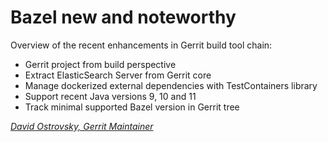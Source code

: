 # Bazel new and noteworthy

Overview of the recent enhancements in Gerrit build tool chain:

* Gerrit project from build perspective
* Extract ElasticSearch Server from Gerrit core
* Manage dockerized external dependencies with TestContainers library
* Support recent Java versions 9, 10 and 11
* Track minimal supported Bazel version in Gerrit tree

*[David Ostrovsky, Gerrit Maintainer](../speakers.md#davido)*
